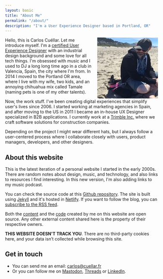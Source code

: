 ```yaml
---
layout: basic
title: "About Me"
permalink: "/about/"
description: "I'm a User Experience Designer based in Portland, OR"
---
```


<img src="/assets/images/141.jpg" alt="picture with my dog" class="portrait of carlos cuellar" class="aspect-square rotate-3 rounded-2xl bg-slate-100 object-cover dark:bg-slate-800" width="200" height="200" style="float:right;margin-left:1rem">

Hello, this is Carlos Cuéllar. Let me introduce myself. I'm a [certified User Experience Designer](/assets/certificates/nng-ux-certificate-cuellar.pdf) with an industrial design background and some love for all tech things. I'm obsessed with music and I used to DJ a long long time ago in a club in Valencia, Spain, the city where I'm from. In 2014 I moved to the Portland OR area, where I live with my wife, two kids, and an annoying chihuahua mix called Tamale (naming pets is one of my other talents).

Now, the work stuff. I've been creating digital experiences that simplify user's lives since 2006. I started working at marketing agencies in Spain, and after moving to the US in 2011 I became an in-house UX Designer specialized in B2B applications. I currently work at a [Trimble Inc.](https://construction.trimble.com/en) where we craft software solutions for construction companies.

Depending on the project I might wear different hats, but I always follow a user-centered process where I collaborate closely with users, product managers, developers, and other designers. 

## About this website

This is the latest iteration of a personal website I started in the early 2000s. There are random notes about design, music, and technology, and also links to resources I find interesting. In this new version, I'm also adding links to my music podcast.

You can check the source code at this [Github repository](https://github.com/cuellarfr/cuellarfr.github.io). The site is built using [Jekyll](https://jekyllrb.com/) and it's hosted in [Netlify](https://netlify.com/). If you want to follow the blog, you can [subscribe to the RSS feed](/atom/index.xml).

Both the [content](https://creativecommons.org/licenses/by-sa/4.0/) and the [code](https://github.com/cuellarfr/cuellarfr.github.io/blob/master/LICENSE.md) created by me on this website are open source. Any other external content shared here is the property of their respective owners.

**THIS WEBSITE DOESN'T TRACK YOU**. There are no third-party cookies here, and your data isn’t collected while browsing this site.

## Get in touch
- You can send me an email: [carlos@cuellar.fr](mailto:carlos@cuellar.fr)
- Or you can follow me on [Mastodon](https://social.vivaldi.net/@cuellarfr), [Threads](https://www.threads.net/@cuellarfr) or [LinkedIn](https://www.linkedin.com/in/cuellarfr).
